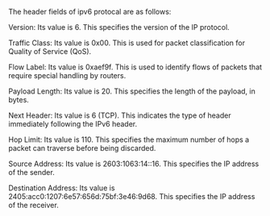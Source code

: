 The header fields of ipv6 protocal are as follows:

Version: Its value is 6. This specifies the version of the IP protocol.

Traffic Class: Its value is 0x00. This is used for packet classification for Quality of Service (QoS).

Flow Label: Its value is 0xaef9f. This is used to identify flows of packets that require special handling by routers.

Payload Length: Its value is 20. This specifies the length of the payload, in bytes.

Next Header: Its value is 6 (TCP). This indicates the type of header immediately following the IPv6 header.

Hop Limit: Its value is 110. This specifies the maximum number of hops a packet can traverse before being discarded.

Source Address: Its value is 2603:1063:14::16. This specifies the IP address of the sender.

Destination Address: Its value is 2405:acc0:1207:6e57:656d:75bf:3e46:9d68. This specifies the IP address of the receiver.
